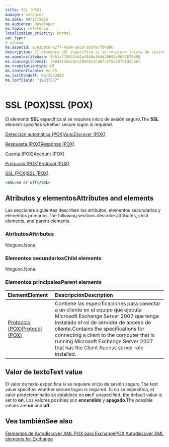 ```yaml
---
title: SSL (POX)
manager: sethgros
ms.date: 09/17/2015
ms.audience: Developer
ms.topic: reference
localization_priority: Normal
api_type:
- schema
ms.assetid: a7e2bdcd-a2f7-45a4-adcd-a03fe7fd4d9b
description: El elemento SSL especifica si se requiere inicio de sesión seguro.
ms.openlocfilehash: 9a51c715032cb2af846e764d28698c5697670d98
ms.sourcegitcommit: 34041125dc8c5f993b21cebfc4f8b72f0fd2cb6f
ms.translationtype: MT
ms.contentlocale: es-ES
ms.lasthandoff: 06/25/2018
ms.locfileid: "19837537"
---
```

# <a name="ssl-pox"></a><span data-ttu-id="19550-103">SSL (POX)</span><span class="sxs-lookup"><span data-stu-id="19550-103">SSL (POX)</span></span>

<span data-ttu-id="19550-104">El elemento **SSL** especifica si se requiere inicio de sesión seguro.</span><span class="sxs-lookup"><span data-stu-id="19550-104">The **SSL** element specifies whether secure logon is required.</span></span> 
  
[<span data-ttu-id="19550-105">Detección automática (POX)</span><span class="sxs-lookup"><span data-stu-id="19550-105">AutoDiscover (POX)</span></span>](autodiscover-pox.md)
  
[<span data-ttu-id="19550-106">Respuesta (POX)</span><span class="sxs-lookup"><span data-stu-id="19550-106">Response (POX)</span></span>](response-pox.md)
  
[<span data-ttu-id="19550-107">Cuenta (POX)</span><span class="sxs-lookup"><span data-stu-id="19550-107">Account (POX)</span></span>](account-pox.md)
  
[<span data-ttu-id="19550-108">Protocolo (POX)</span><span class="sxs-lookup"><span data-stu-id="19550-108">Protocol (POX)</span></span>](protocol-pox.md)
  
[<span data-ttu-id="19550-109">SSL (POX)</span><span class="sxs-lookup"><span data-stu-id="19550-109">SSL (POX)</span></span>](ssl-pox.md)
  
```xml
<SSL>on or off</SSL>
```

## <a name="attributes-and-elements"></a><span data-ttu-id="19550-110">Atributos y elementos</span><span class="sxs-lookup"><span data-stu-id="19550-110">Attributes and elements</span></span>

<span data-ttu-id="19550-111">Las secciones siguientes describen los atributos, elementos secundarios y elementos primarios.</span><span class="sxs-lookup"><span data-stu-id="19550-111">The following sections describe attributes, child elements, and parent elements.</span></span>
  
### <a name="attributes"></a><span data-ttu-id="19550-112">Atributos</span><span class="sxs-lookup"><span data-stu-id="19550-112">Attributes</span></span>

<span data-ttu-id="19550-113">Ninguno.</span><span class="sxs-lookup"><span data-stu-id="19550-113">None.</span></span>
  
### <a name="child-elements"></a><span data-ttu-id="19550-114">Elementos secundarios</span><span class="sxs-lookup"><span data-stu-id="19550-114">Child elements</span></span>

<span data-ttu-id="19550-115">Ninguno.</span><span class="sxs-lookup"><span data-stu-id="19550-115">None.</span></span>
  
### <a name="parent-elements"></a><span data-ttu-id="19550-116">Elementos principales</span><span class="sxs-lookup"><span data-stu-id="19550-116">Parent elements</span></span>

|<span data-ttu-id="19550-117">**Element**</span><span class="sxs-lookup"><span data-stu-id="19550-117">**Element**</span></span>|<span data-ttu-id="19550-118">**Descripción**</span><span class="sxs-lookup"><span data-stu-id="19550-118">**Description**</span></span>|
|:-----|:-----|
|[<span data-ttu-id="19550-119">Protocolo (POX)</span><span class="sxs-lookup"><span data-stu-id="19550-119">Protocol (POX)</span></span>](protocol-pox.md) <br/> |<span data-ttu-id="19550-120">Contiene las especificaciones para conectar a un cliente en el equipo que ejecuta Microsoft Exchange Server 2007 que tenga instalado el rol de servidor de acceso de cliente.</span><span class="sxs-lookup"><span data-stu-id="19550-120">Contains the specifications for connecting a client to the computer that is running Microsoft Exchange Server 2007 that has the Client Access server role installed.</span></span>  <br/> |
   
## <a name="text-value"></a><span data-ttu-id="19550-121">Valor de texto</span><span class="sxs-lookup"><span data-stu-id="19550-121">Text value</span></span>

<span data-ttu-id="19550-122">El valor de texto especifica si se requiere inicio de sesión seguro.</span><span class="sxs-lookup"><span data-stu-id="19550-122">The text value specifies whether secure logon is required.</span></span> <span data-ttu-id="19550-123">Si no se especifica, el valor predeterminado se establece en **on**.</span><span class="sxs-lookup"><span data-stu-id="19550-123">If unspecified, the default value is set to **on**.</span></span> <span data-ttu-id="19550-124">Los valores posibles son **encendido** y **apagado**.</span><span class="sxs-lookup"><span data-stu-id="19550-124">The possible values are **on** and **off**.</span></span>
  
## <a name="see-also"></a><span data-ttu-id="19550-125">Vea también</span><span class="sxs-lookup"><span data-stu-id="19550-125">See also</span></span>



[<span data-ttu-id="19550-126">Elementos de Autodiscover XML POX para Exchange</span><span class="sxs-lookup"><span data-stu-id="19550-126">POX Autodiscover XML elements for Exchange</span></span>](pox-autodiscover-xml-elements-for-exchange.md)

